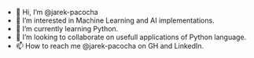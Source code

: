 - 👋 Hi, I’m @jarek-pacocha
- 👀 I’m interested in Machine Learning and AI implementations.
- 🌱 I’m currently learning Python.
- 💞️ I’m looking to collaborate on usefull applications of Python language.
- 📫 How to reach me @jarek-pacocha on GH and LinkedIn.

<!---
jarek-pacocha/jarek-pacocha is a ✨ special ✨ repository because its `README.md` (this file) appears on your GitHub profile.
You can click the Preview link to take a look at your changes.
--->
